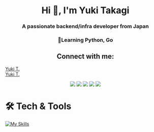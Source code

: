<h1 align="center">Hi 👋, I'm Yuki Takagi</h1>
<h3 align="center">A passionate backend/infra developer from Japan</h3>
<h3 align="center">🌱Learning Python, Go</h3>
<h2 align="center">Connect with me:</h2>

<script src="https://platform.linkedin.com/badges/js/profile.js" async defer type="text/javascript"></script>

<div class="badge-base LI-profile-badge" data-locale="ja_JP" data-size="large" data-theme="light" data-type="HORIZONTAL" data-vanity="takagiyuuki" data-version="v1"><a class="badge-base__link LI-simple-link" href="https://jp.linkedin.com/in/takagiyuuki?trk=profile-badge">Yuki T.</a></div>
<div class="badge-base LI-profile-badge" data-locale="ja_JP" data-size="large" data-theme="dark" data-type="HORIZONTAL" data-vanity="takagiyuuki" data-version="v1"><a class="badge-base__link LI-simple-link" href="https://jp.linkedin.com/in/takagiyuuki?trk=profile-badge">Yuki T.</a></div>


<!--
![GitHub stats](https://github-readme-stats.vercel.app/api?username=takagiyuuki&theme=transparent&count_private=true&include_all_commits=true&show_icons=true&hide_border=true&locale=en&show=reviews,discussions_started,discussions_answered)
[![Top Langs](https://github-readme-stats.vercel.app/api/top-langs/?username=takagiyuuki&theme=transparent&hide_border=true&locale=en&count_private=true&langs_count=10&layout=donut)](https://github.com/anuraghazra/github-readme-stats)
[![Wakatime stats](https://github-readme-stats.vercel.app/api/wakatime?username=takagiyuuki&theme=transparent&hide_border=true&show_icons=true&layout=compact)](https://github.com/anuraghazra/github-readme-stats)
[![GitHub Streak](https://github-readme-streak-stats.herokuapp.com?user=takagiyuuki&theme=transparent&hide_border=true&border_radius=5)](https://git.io/streak-stats)
[![Github activity graph](https://github-readme-activity-graph.vercel.app/graph?username=takagiyuuki&theme=tokyo-night&bg_color=00000000&hide_border=true)](https://github.com/ashutosh00710/github-readme-activity-graph)
 -->

<p align="center">
    <a href="https://github.com/anuraghazra/github-readme-stats">
    <img src="https://github-readme-stats.vercel.app/api?username=takagiyuuki&theme=transparent&count_private=true&include_all_commits=true&show_icons=true&hide_border=true&locale=en&show=reviews,discussions_started,discussions_answered&rank_icon=github&custom_title=Guthub Status"></a>
    <a href="https://github.com/anuraghazra/github-readme-stats">
    <img src="https://github-readme-stats.vercel.app/api/top-langs/?username=takagiyuuki&theme=transparent&hide_border=true&locale=en&count_private=true&langs_count=10&layout=donut"></a>
    <a href="https://github.com/anuraghazra/github-readme-stats">
    <img src="https://github-readme-stats.vercel.app/api/wakatime?username=takagiyuuki&theme=transparent&hide_border=true&show_icons=true&layout=compact"></a>
    <a href="https://git.io/streak-stats">
    <img src="https://github-readme-streak-stats.herokuapp.com?user=takagiyuuki&theme=transparent&hide_border=true&border_radius=5"></a>
    <a href="https://github.com/ashutosh00710/github-readme-activity-graph">
    <img src="https://github-readme-activity-graph.vercel.app/graph?username=takagiyuuki&theme=tokyo-night&bg_color=00000000&hide_border=true"></a>
</p>

# 🛠️ Tech & Tools

[![My Skills](https://skillicons.dev/icons?i=aws,gcp,azure,linux,docker,ansible,nginx,ts,js,html,css,python,go,vscode,vim&perline=10)](https://skillicons.dev)
